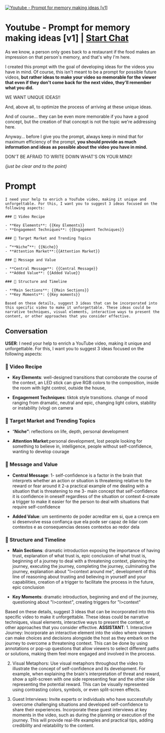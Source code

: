 
[![Youtube - Prompt for memory making ideas [v1]](https://flow-prompt-covers.s3.us-west-1.amazonaws.com/icon/Minimalist/i17.png)](https://gptcall.net/chat.html?data=%7B%22contact%22%3A%7B%22id%22%3A%227tPVEr1K_zcGJJ1eOhwKE%22%2C%22flow%22%3Atrue%7D%7D)
# Youtube - Prompt for memory making ideas [v1] | [Start Chat](https://gptcall.net/chat.html?data=%7B%22contact%22%3A%7B%22id%22%3A%227tPVEr1K_zcGJJ1eOhwKE%22%2C%22flow%22%3Atrue%7D%7D)
As we know, a person only goes back to a restaurant if the food makes an impression on that person's memory, and that's why I'm here.



I created this prompt with the goal of developing ideas for the videos you have in mind. Of course, this isn't meant to be a prompt for possible future videos, **but rather ideas to make your video so memorable for the viewer that even if they don't come back for the next video, they'll remember what you did.**



WE WANT UNIQUE IDEAS!!



And, above all, to optimize the process of arriving at these unique ideas.



And of course... they can be even more memorable if you have a good concept, but the creation of that concept is not the topic we're addressing here.



Anyway... before I give you the prompt, always keep in mind that for maximum efficiency of the prompt, **you should provide as much information and ideas as possible about the video you have in mind.**



 DON'T BE AFRAID TO WRITE DOWN WHAT'S ON YOUR MIND!



*(just be clear and to the point)*

# Prompt

```
I need your help to enrich a YouTube video, making it unique and unforgettable. For this, I want you to suggest 3 ideas focused on the following aspects:

### 🔹 Video Recipe

- **Key Elements**: {{Key Elements}}
- **Engagement Techniques**: {{Engagement Techniques}}

### 🔸 Target Market and Trending Topics

- “**Niche”**: {{Niche}}
- **Attention Market**:{{Attention Market}}

### 🔹 Message and Value

- **Central Message**: {{Central Message}}
- **Added Value**: {{Added Value}}

### 🔸 Structure and Timeline

- **Main Sections**: {{Main Sections}}
- **Key Moments**: {{Key moments}}

Based on these details, suggest 3 ideas that can be incorporated into this specific video to make it unforgettable. These ideas could be narrative techniques, visual elements, interactive ways to present the content, or other approaches that you consider effective.
```

## Conversation

**USER**: I need your help to enrich a YouTube video, making it unique and unforgettable. For this, I want you to suggest 3 ideas focused on the following aspects:



### 🔹 Video Recipe



- **Key Elements**: well-designed transitions that corroborate the course of the context, an LED stick can give RGB colors to the composition, inside the room with light control, outside the house,

- **Engagement Techniques**: tiktok style transitions. change of mood ranging from dramatic, neutral and epic, changing light colors, stability or instability (vlog) on ​​camera



### 🔸 Target Market and Trending Topics



- “**Niche”**: reflections on life, depth, personal development

- **Attention Market**:personal development, lost people looking for something to believe in, intelligence, people without self-confidence, wanting to develop courage



### 🔹 Message and Value



- **Central Message**: 1- self-confidence is a factor in the brain that interprets whether an action or situation is threatening relative to the reward or fear around it 2-a practical example of me dealing with a situation that is threatening to me 3- main concept that self-confidence it is confidence in oneself regardless of the situation or context 4-create a trigger to make it easier for the person to deal with situations that require self-confidence

- **Added Value**:  um sentimento de poder acreditar em si, que a crença em si desenvolve essa confiança que ela pode ser capaz de lidar com contextos e as consequencias desses contextos ao redor dela



### 🔸 Structure and Timeline



- **Main Sections**: dramatic introduction exposing the importance of having trust, explanation of what trust is, epic conclusion of what trust is, beginning of a journey to deal with a threatening context, planning the journey, executing the journey, completing the journey, culminating the journey, explanation about "I>context around me", development of this line of reasoning about trusting and believing in yourself and your capabilities, creation of a trigger to facilitate the process in the future, epic conclusion

- **Key Moments**: dramatic introduction, beginning and end of the journey, questioning about "I>context", creating triggers for "I>context"



Based on these details, suggest 3 ideas that can be incorporated into this specific video to make it unforgettable. These ideas could be narrative techniques, visual elements, interactive ways to present the content, or other approaches that you consider effective.
**ASSISTANT**: 1. Interactive Journey: Incorporate an interactive element into the video where viewers can make choices and decisions alongside the host as they embark on the journey to overcome a threatening context. This can be done by using annotations or pop-up questions that allow viewers to select different paths or solutions, making them feel more engaged and involved in the process.



2. Visual Metaphors: Use visual metaphors throughout the video to illustrate the concept of self-confidence and its development. For example, when explaining the brain's interpretation of threat and reward, show a split-screen with one side representing fear and the other side representing the potential reward. This can be visually represented using contrasting colors, symbols, or even split-screen effects.



3. Guest Interviews: Invite experts or individuals who have successfully overcome challenging situations and developed self-confidence to share their experiences. Incorporate these guest interviews at key moments in the video, such as during the planning or execution of the journey. This will provide real-life examples and practical tips, adding credibility and relatability to the content.


